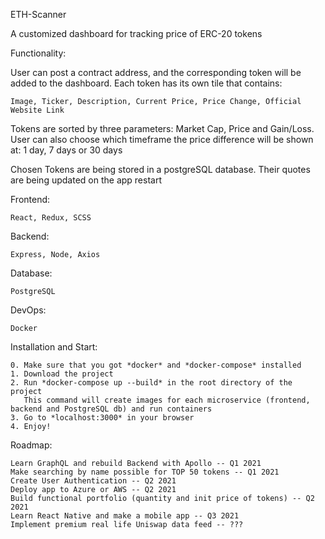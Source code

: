 ETH-Scanner

A customized dashboard for tracking price of ERC-20 tokens

Functionality:

User can post a contract address, and the corresponding token will be added to the dashboard.
Each token has its own tile that contains:
    
    Image, Ticker, Description, Current Price, Price Change, Official Website Link

Tokens are sorted by three parameters: Market Cap, Price and Gain/Loss. User can also choose which timeframe the price difference will be shown at: 1 day, 7 days or 30 days

Chosen Tokens are being stored in a postgreSQL database. Their quotes are being updated on the app restart

Frontend:

    React, Redux, SCSS

Backend:

    Express, Node, Axios

Database:

    PostgreSQL

DevOps:
    
    Docker

Installation and Start:

    0. Make sure that you got *docker* and *docker-compose* installed
    1. Download the project
    2. Run *docker-compose up --build* in the root directory of the project
       This command will create images for each microservice (frontend, backend and PostgreSQL db) and run containers
    3. Go to *localhost:3000* in your browser
    4. Enjoy!

Roadmap:

    Learn GraphQL and rebuild Backend with Apollo -- Q1 2021
    Make searching by name possible for TOP 50 tokens -- Q1 2021
    Create User Authentication -- Q2 2021
    Deploy app to Azure or AWS -- Q2 2021
    Build functional portfolio (quantity and init price of tokens) -- Q2 2021
    Learn React Native and make a mobile app -- Q3 2021
    Implement premium real life Uniswap data feed -- ??? 
        
    
